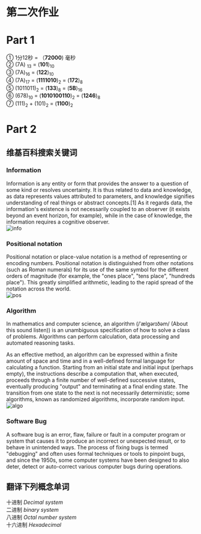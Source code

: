 # 第二次作业

# Part 1

① 1分12秒 = （**72000**) 毫秒  
② (7A) <sub>13</sub> = (**101**)<sub>10</sub>   
③ (7A)<sub>16</sub> = (**122**)<sub>10</sub>    
④ (7A)<sub>17</sub> = (**1111010**)<sub>2</sub> = (**172**)<sub>8</sub>    
⑤ (1011011)<sub>2</sub> = (**133**)<sub>8</sub> = (**5B**)<sub>16</sub>   
⑥ (678)<sub>10</sub> = (**1010100110**)<sub>2</sub> = (**1246**)<sub>8</sub>    
⑦ (111)<sub>2</sub> + (101)<sub>2</sub>  = (**1100**)<sub>2</sub>  

# Part 2

## 维基百科搜索关键词

### Information
Information is any entity or form that provides the answer to a question of some kind or resolves uncertainty. It is thus related to data and knowledge, as data represents values attributed to parameters, and knowledge signifies understanding of real things or abstract concepts.[1] As it regards data, the information's existence is not necessarily coupled to an observer (it exists beyond an event horizon, for example), while in the case of knowledge, the information requires a cognitive observer.    
![info](https://upload.wikimedia.org/wikipedia/commons/thumb/b/bb/WikipediaBinary.svg/330px-WikipediaBinary.svg.png)


### Positional notation
Positional notation or place-value notation is a method of representing or encoding numbers. Positional notation is distinguished from other notations (such as Roman numerals) for its use of the same symbol for the different orders of magnitude (for example, the "ones place", "tens place", "hundreds place"). This greatly simplified arithmetic, leading to the rapid spread of the notation across the world.   
![pos](https://upload.wikimedia.org/wikipedia/commons/thumb/7/78/Positional_notation_glossary-en.svg/450px-Positional_notation_glossary-en.svg.png)


### Algorithm
In mathematics and computer science, an algorithm (/ˈælɡərɪðəm/ (About this sound listen)) is an unambiguous specification of how to solve a class of problems. Algorithms can perform calculation, data processing and automated reasoning tasks.

As an effective method, an algorithm can be expressed within a finite amount of space and time and in a well-defined formal language for calculating a function. Starting from an initial state and initial input (perhaps empty), the instructions describe a computation that, when executed, proceeds through a finite number of well-defined successive states, eventually producing "output" and terminating at a final ending state. The transition from one state to the next is not necessarily deterministic; some algorithms, known as randomized algorithms, incorporate random input.  
![algo](https://upload.wikimedia.org/wikipedia/commons/thumb/d/db/Euclid_flowchart.svg/330px-Euclid_flowchart.svg.png)


### Software Bug
A software bug is an error, flaw, failure or fault in a computer program or system that causes it to produce an incorrect or unexpected result, or to behave in unintended ways. The process of fixing bugs is termed "debugging" and often uses formal techniques or tools to pinpoint bugs, and since the 1950s, some computer systems have been designed to also deter, detect or auto-correct various computer bugs during operations. 


## 翻译下列概念单词

十进制 *Decimal system*  
二进制 *binary system*  
八进制 *Octal number system*  
十六进制 *Hexadecimal*  